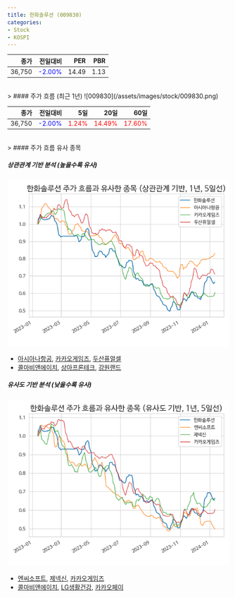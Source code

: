 ```yaml
---
title: 한화솔루션 (009830)
categories:
- Stock
- KOSPI
---
```


|종가|전일대비|PER|PBR|
|---:|-------:|--:|---:|
|36,750|<span style="color: blue">-2.00%</span>|14.49|1.13|

<!-- more -->
<br>
> #### 주가 흐름 (최근 1년)
![009830](/assets/images/stock/009830.png)

|종가|전일대비|5일|20일|60일|
|---:|-------:|--:|---:|---:|
|36,750|<span style="color: blue">-2.00%</span>|<span style="color: red">1.24%</span>|<span style="color: red">14.49%</span>|<span style="color: red">17.60%</span>|

<br>
> #### 주가 흐름 유사 종목

##### 상관관계 기반 분석 (높을수록 유사)
![009830](/assets/images/stock/009830_corr.png)
- [아시아나항공](/020560/), [카카오게임즈](/293490/), [두산퓨얼셀](/336260/)
- [콜마비앤에이치](/200130/), [상아프론테크](/089980/), [강원랜드](/035250/)

##### 유사도 기반 분석 (낮을수록 유사)	
![009830](/assets/images/stock/009830_sim.png)
- [엔씨소프트](/036570/), [제넥신](/095700/), [카카오게임즈](/293490/)
- [콜마비앤에이치](/200130/), [LG생활건강](/051900/), [카카오페이](/377300/)